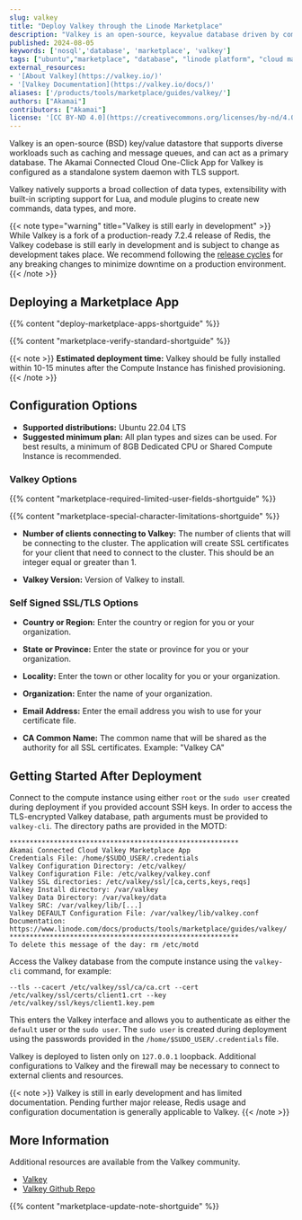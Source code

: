 ```yaml
---
slug: valkey
title: "Deploy Valkey through the Linode Marketplace"
description: "Valkey is an open-source, keyvalue database driven by community development and supported by the Linux Foundation. Valkey is forked from Redis release 7.2, and maintains BSD-3 licensing. Valkey can serve production roles such as caching and message queues, or as a primary database."
published: 2024-08-05
keywords: ['nosql','database', 'marketplace', 'valkey']
tags: ["ubuntu","marketplace", "database", "linode platform", "cloud manager", "ssl", "cloud storage", "high availability", "compute storage"]
external_resources:
- '[About Valkey](https://valkey.io/)'
- '[Valkey Documentation](https://valkey.io/docs/)'
aliases: ['/products/tools/marketplace/guides/valkey/']
authors: ["Akamai"]
contributors: ["Akamai"]
license: '[CC BY-ND 4.0](https://creativecommons.org/licenses/by-nd/4.0)'
---
```


Valkey is an open-source (BSD) key/value datastore that supports diverse workloads such as caching and message queues, and can act as a primary database. The Akamai Connected Cloud One-Click App for Valkey is configured as a standalone system daemon with TLS support.

Valkey natively supports a broad collection of data types, extensibility with built-in scripting support for Lua, and module plugins to create new commands, data types, and more.

{{< note type="warning" title="Valkey is still early in development" >}}
While Valkey is a fork of a production-ready 7.2.4 release of Redis, the Valkey codebase is still early in development and is subject to change as development takes place. We recommend following the [release cycles](https://github.com/valkey-io/valkey/releases) for any breaking changes to minimize downtime on a production environment.
{{< /note >}}

## Deploying a Marketplace App

{{% content "deploy-marketplace-apps-shortguide" %}}

{{% content "marketplace-verify-standard-shortguide" %}}

{{< note >}}
**Estimated deployment time:** Valkey should be fully installed within 10-15 minutes after the Compute Instance has finished provisioning.
{{< /note >}}

## Configuration Options

- **Supported distributions:** Ubuntu 22.04 LTS
- **Suggested minimum plan:** All plan types and sizes can be used. For best results, a minimum of 8GB Dedicated CPU or Shared Compute Instance is recommended.

### Valkey Options

{{% content "marketplace-required-limited-user-fields-shortguide" %}}

{{% content "marketplace-special-character-limitations-shortguide" %}}

- **Number of clients connecting to Valkey:** The number of clients that will be connecting to the cluster. The application will create SSL certificates for your client that need to connect to the cluster. This should be an integer equal or greater than 1.

- **Valkey Version:** Version of Valkey to install.

### Self Signed SSL/TLS Options

- **Country or Region:** Enter the country or region for you or your organization.

- **State or Province:** Enter the state or province for you or your organization.

- **Locality:** Enter the town or other locality for you or your organization.

- **Organization:** Enter the name of your organization.

- **Email Address:** Enter the email address you wish to use for your certificate file.

- **CA Common Name:** The common name that will be shared as the authority for all SSL certificates. Example: "Valkey CA"

## Getting Started After Deployment

Connect to the compute instance using either `root` or the `sudo user` created during deployment if you provided account SSH keys. In order to access the TLS-encrypted Valkey database, path arguments must be provided to `valkey-cli`. The directory paths are provided in the MOTD:

```output
*********************************************************
Akamai Connected Cloud Valkey Marketplace App
Credentials File: /home/$SUDO_USER/.credentials
Valkey Configuration Directory: /etc/valkey/
Valkey Configuration File: /etc/valkey/valkey.conf
Valkey SSL directories: /etc/valkey/ssl/[ca,certs,keys,reqs]
Valkey Install directory: /var/valkey
Valkey Data Directory: /var/valkey/data
Valkey SRC: /var/valkey/lib/[...]
Valkey DEFAULT Configuration File: /var/valkey/lib/valkey.conf
Documentation: https://www.linode.com/docs/products/tools/marketplace/guides/valkey/
*********************************************************
To delete this message of the day: rm /etc/motd
```

Access the Valkey database from the compute instance using the `valkey-cli` command, for example:

```command
--tls --cacert /etc/valkey/ssl/ca/ca.crt --cert /etc/valkey/ssl/certs/client1.crt --key /etc/valkey/ssl/keys/client1.key.pem
```

This enters the Valkey interface and allows you to authenticate as either the `default` user or the `sudo user`. The `sudo user` is created during deployment using the passwords provided in the `/home/$SUDO_USER/.credentials` file.

Valkey is deployed to listen only on `127.0.0.1` loopback. Additional configurations to Valkey and the firewall may be necessary to connect to external clients and resources.

{{< note >}}
Valkey is still in early development and has limited documentation. Pending further major release, Redis usage and configuration documentation is generally applicable to Valkey.
{{< /note >}}

## More Information

Additional resources are available from the Valkey community.

- [Valkey](https://valkey.io/)
- [Valkey Github Repo](https://github.com/valkey-io/valkey)

{{% content "marketplace-update-note-shortguide" %}}
